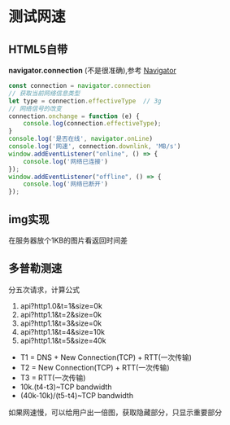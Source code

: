 # 测试网速

## HTML5自带

**navigator.connection** (不是很准确),参考 [Navigator](https://developer.mozilla.org/zh-CN/docs/Web/API/Navigator)

```js
const connection = navigator.connection
// 获取当前网络信息类型
let type = connection.effectiveType  // 3g
// 网络信号的改变
connection.onchange = function (e) {
    console.log(connection.effectiveType);
}
console.log('是否在线', navigator.onLine)
console.log('网速', connection.downlink, 'MB/s')
window.addEventListener("online", () => {
    console.log('网络已连接')
});
window.addEventListener("offline", () => {
    console.log('网络已断开')
});
```

## img实现
在服务器放个1KB的图片看返回时间差

## 多普勒测速

分五次请求，计算公式
1. api?http1.0&t=1&size=0k
2. api?http1.1&t=2&size=0k
3. api?http1.1&t=3&size=0k
4. api?http1.1&t=4&size=10k
5. api?http1.1&t=5&size=40k

- T1 = DNS + New Connection(TCP) + RTT(一次传输)
- T2 = New Connection(TCP) + RTT(一次传输)
- T3 = RTT(一次传输)
- 10k.(t4-t3)~TCP bandwidth
- (40k-10k)/(t5-t4)~TCP bandwidth

如果网速慢，可以给用户出一倍图，获取隐藏部分，只显示重要部分



